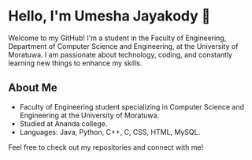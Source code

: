 # Hello, I'm Umesha Jayakody 👋

Welcome to my GitHub! I'm a student in the Faculty of Engineering, Department of Computer Science and Engineering, at the University of Moratuwa. I am passionate about technology, coding, and constantly learning new things to enhance my skills.

## About Me
-  Faculty of Engineering student specializing in Computer Science and Engineering at the University of Moratuwa.
-  Studied at Ananda college.
-  Languages: Java, Python, C++, C, CSS, HTML, MySQL.

Feel free to check out my repositories and connect with me!
